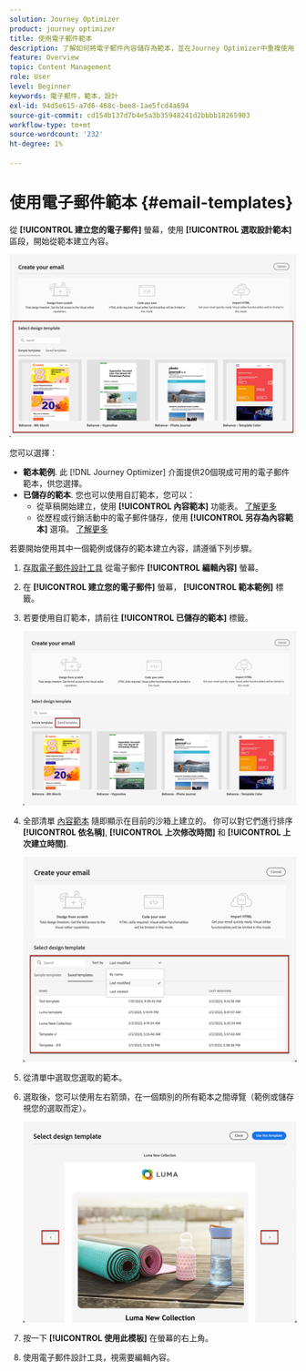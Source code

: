 ```yaml
---
solution: Journey Optimizer
product: journey optimizer
title: 使用電子郵件範本
description: 了解如何將電子郵件內容儲存為範本，並在Journey Optimizer中重複使用
feature: Overview
topic: Content Management
role: User
level: Beginner
keywords: 電子郵件，範本，設計
exl-id: 94d5e615-a7d6-468c-bee8-1ae5fcd4a694
source-git-commit: cd154b137d7b4e5a3b35948241d2bbbb18265903
workflow-type: tm+mt
source-wordcount: '232'
ht-degree: 1%

---
```


# 使用電子郵件範本 {#email-templates}

從 **[!UICONTROL 建立您的電子郵件]** 螢幕，使用 **[!UICONTROL 選取設計範本]** 區段，開始從範本建立內容。

![](assets/email_designer-templates.png)

您可以選擇：
* **範本範例**. 此 [!DNL Journey Optimizer] 介面提供20個現成可用的電子郵件範本，供您選擇。
* **已儲存的範本**. 您也可以使用自訂範本，您可以：
   * 從草稿開始建立，使用 **[!UICONTROL 內容範本]** 功能表。 [了解更多](content-templates.md#create-template-from-scratch)
   * 從歷程或行銷活動中的電子郵件儲存，使用 **[!UICONTROL 另存為內容範本]** 選項。 [了解更多](content-templates.md#save-as-template)

若要開始使用其中一個範例或儲存的範本建立內容，請遵循下列步驟。

1. [存取電子郵件設計工具](get-started-email-design.md) 從電子郵件 **[!UICONTROL 編輯內容]** 螢幕。

1. 在 **[!UICONTROL 建立您的電子郵件]** 螢幕， **[!UICONTROL 範本範例]** 標籤。

1. 若要使用自訂範本，請前往 **[!UICONTROL 已儲存的範本]** 標籤。

   ![](assets/email_designer-saved-templates-tab.png)

1. 全部清單 [內容範本](content-templates.md#create-content-templates) 隨即顯示在目前的沙箱上建立的。 你可以對它們進行排序 **[!UICONTROL 依名稱]**, **[!UICONTROL 上次修改時間]** 和 **[!UICONTROL 上次建立時間]**.

   ![](assets/email_designer-saved-templates-filter.png)

1. 從清單中選取您選取的範本。

1. 選取後，您可以使用左右箭頭，在一個類別的所有範本之間導覽（範例或儲存視您的選取而定）。

   ![](assets/email_designer-saved-templates-navigate.png)

1. 按一下 **[!UICONTROL 使用此模板]** 在螢幕的右上角。

1. 使用電子郵件設計工具，視需要編輯內容。
